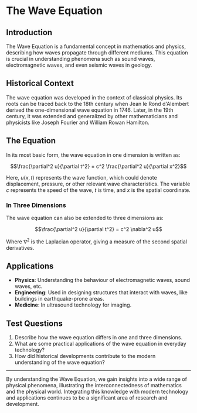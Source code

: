 # The Wave Equation

## Introduction
The Wave Equation is a fundamental concept in mathematics and physics, describing how waves propagate through different mediums. This equation is crucial in understanding phenomena such as sound waves, electromagnetic waves, and even seismic waves in geology.

## Historical Context
The wave equation was developed in the context of classical physics. Its roots can be traced back to the 18th century when Jean le Rond d'Alembert derived the one-dimensional wave equation in 1746. Later, in the 19th century, it was extended and generalized by other mathematicians and physicists like Joseph Fourier and William Rowan Hamilton.

## The Equation
In its most basic form, the wave equation in one dimension is written as:

$$\frac{\partial^2 u}{\partial t^2} = c^2 \frac{\partial^2 u}{\partial x^2}$$

Here, $u(x,t)$ represents the wave function, which could denote displacement, pressure, or other relevant wave characteristics. The variable $c$ represents the speed of the wave, $t$ is time, and $x$ is the spatial coordinate.

### In Three Dimensions
The wave equation can also be extended to three dimensions as:

$$\frac{\partial^2 u}{\partial t^2} = c^2 \nabla^2 u$$

Where $\nabla^2$ is the Laplacian operator, giving a measure of the second spatial derivatives.

## Applications
- **Physics**: Understanding the behaviour of electromagnetic waves, sound waves, etc.
- **Engineering**: Used in designing structures that interact with waves, like buildings in earthquake-prone areas.
- **Medicine**: In ultrasound technology for imaging.

## Test Questions
1. Describe how the wave equation differs in one and three dimensions.
2. What are some practical applications of the wave equation in everyday technology?
3. How did historical developments contribute to the modern understanding of the wave equation?

---

By understanding the Wave Equation, we gain insights into a wide range of physical phenomena, illustrating the interconnectedness of mathematics and the physical world. Integrating this knowledge with modern technology and applications continues to be a significant area of research and development.